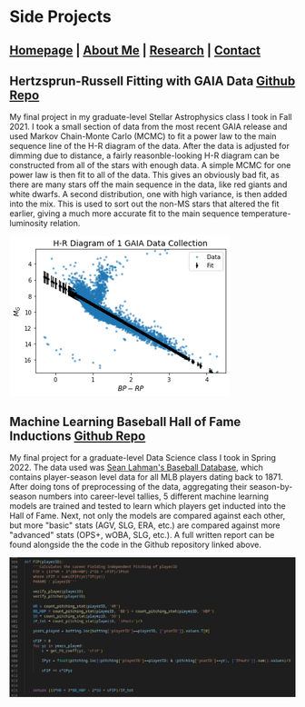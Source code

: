 # Side Projects

## [Homepage](https://ctmurphey.github.io) | [About Me](https://ctmurphey.github.io/about) | [Research](https://ctmurphey.github.io/research) | [Contact](http://ctmurphey.github.io/contact)

## Hertzsprun-Russell Fitting with GAIA Data [Github Repo](https://github.com/ctmurphey/H-R-Analysis)
My final project in my graduate-level Stellar Astrophysics class I took in Fall 2021. I took a small section of data from the most recent GAIA release and used Markov Chain-Monte Carlo (MCMC) to fit a power law to the main sequence line of the H-R diagram of the data. After the data is adjusted for dimming due to distance, a fairly reasonble-looking H-R diagram can be constructed from all of the stars with enough data. A simple MCMC for one power law is then fit to all of the data. This gives an obviously bad fit, as there are many stars off the main sequence in the data, like red giants and white dwarfs. A second distribution, one with high variance, is then added into the mix. This is used to sort out the non-MS stars that altered the fit earlier, giving a much more accurate fit to the main sequence temperature-luminosity relation.

![img](photos/HR-fit.png)

## Machine Learning Baseball Hall of Fame Inductions [Github Repo](https://github.com/tannermurphey/ML-BaseballHoF)
My final project for a graduate-level Data Science class I took in Spring 2022. The data used was [Sean Lahman's Baseball Database](https://www.seanlahman.com/baseball-archive/statistics), which contains player-season level data for all MLB players dating back to 1871. After doing tons of preprocessing of the data, aggregating their season-by-season numbers into career-level tallies, 5 different machine learning models are trained and tested to learn which players get inducted into the Hall of Fame. Next, not only the models are compared against each other, but more "basic" stats (AGV, SLG, ERA, etc.) are compared against more "advanced" stats (OPS+, wOBA, SLG, etc.). A full written report can be found alongside the the code in the Github repository linked above.

![img](photos/FIP-screenshot.png)